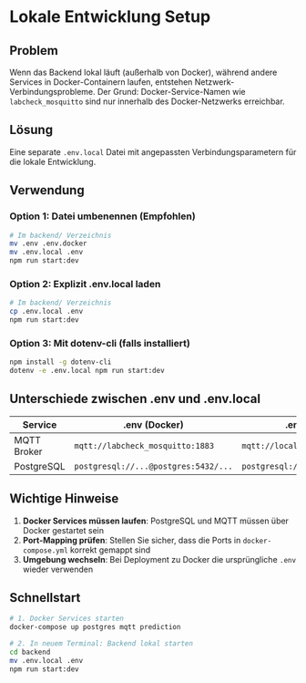 # Lokale Entwicklung Setup

## Problem
Wenn das Backend lokal läuft (außerhalb von Docker), während andere Services in Docker-Containern laufen, entstehen Netzwerk-Verbindungsprobleme. Der Grund: Docker-Service-Namen wie `labcheck_mosquitto` sind nur innerhalb des Docker-Netzwerks erreichbar.

## Lösung
Eine separate `.env.local` Datei mit angepassten Verbindungsparametern für die lokale Entwicklung.

## Verwendung

### Option 1: Datei umbenennen (Empfohlen)
```bash
# Im backend/ Verzeichnis
mv .env .env.docker
mv .env.local .env
npm run start:dev
```

### Option 2: Explizit .env.local laden
```bash
# Im backend/ Verzeichnis
cp .env.local .env
npm run start:dev
```

### Option 3: Mit dotenv-cli (falls installiert)
```bash
npm install -g dotenv-cli
dotenv -e .env.local npm run start:dev
```

## Unterschiede zwischen .env und .env.local

| Service | .env (Docker) | .env.local (Lokal) |
|---------|---------------|-------------------|
| MQTT Broker | `mqtt://labcheck_mosquitto:1883` | `mqtt://localhost:1883` |
| PostgreSQL | `postgresql://...@postgres:5432/...` | `postgresql://...@localhost:5432/...` |

## Wichtige Hinweise

1. **Docker Services müssen laufen**: PostgreSQL und MQTT müssen über Docker gestartet sein
2. **Port-Mapping prüfen**: Stellen Sie sicher, dass die Ports in `docker-compose.yml` korrekt gemappt sind
3. **Umgebung wechseln**: Bei Deployment zu Docker die ursprüngliche `.env` wieder verwenden

## Schnellstart
```bash
# 1. Docker Services starten
docker-compose up postgres mqtt prediction

# 2. In neuem Terminal: Backend lokal starten
cd backend
mv .env.local .env
npm run start:dev

